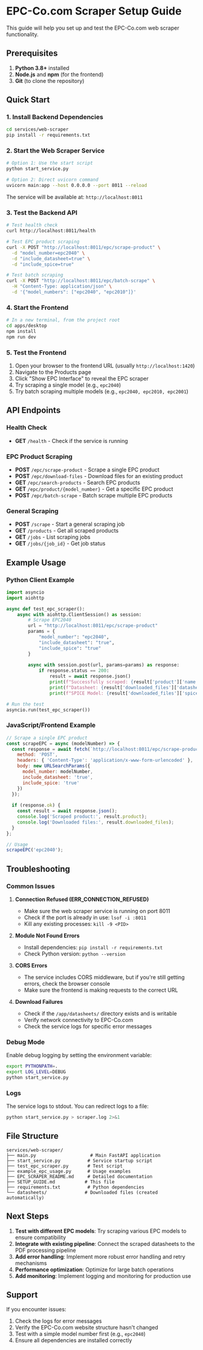 # EPC-Co.com Scraper Setup Guide

This guide will help you set up and test the EPC-Co.com web scraper functionality.

## Prerequisites

1. **Python 3.8+** installed
2. **Node.js** and **npm** (for the frontend)
3. **Git** (to clone the repository)

## Quick Start

### 1. Install Backend Dependencies

```bash
cd services/web-scraper
pip install -r requirements.txt
```

### 2. Start the Web Scraper Service

```bash
# Option 1: Use the start script
python start_service.py

# Option 2: Direct uvicorn command
uvicorn main:app --host 0.0.0.0 --port 8011 --reload
```

The service will be available at: `http://localhost:8011`

### 3. Test the Backend API

```bash
# Test health check
curl http://localhost:8011/health

# Test EPC product scraping
curl -X POST "http://localhost:8011/epc/scrape-product" \
  -d "model_number=epc2040" \
  -d "include_datasheet=true" \
  -d "include_spice=true"

# Test batch scraping
curl -X POST "http://localhost:8011/epc/batch-scrape" \
  -H "Content-Type: application/json" \
  -d '{"model_numbers": ["epc2040", "epc2010"]}'
```

### 4. Start the Frontend

```bash
# In a new terminal, from the project root
cd apps/desktop
npm install
npm run dev
```

### 5. Test the Frontend

1. Open your browser to the frontend URL (usually `http://localhost:1420`)
2. Navigate to the Products page
3. Click "Show EPC Interface" to reveal the EPC scraper
4. Try scraping a single model (e.g., `epc2040`)
5. Try batch scraping multiple models (e.g., `epc2040, epc2010, epc2001`)

## API Endpoints

### Health Check
- **GET** `/health` - Check if the service is running

### EPC Product Scraping
- **POST** `/epc/scrape-product` - Scrape a single EPC product
- **POST** `/epc/download-files` - Download files for an existing product
- **GET** `/epc/search-products` - Search EPC products
- **GET** `/epc/product/{model_number}` - Get a specific EPC product
- **POST** `/epc/batch-scrape` - Batch scrape multiple EPC products

### General Scraping
- **POST** `/scrape` - Start a general scraping job
- **GET** `/products` - Get all scraped products
- **GET** `/jobs` - List scraping jobs
- **GET** `/jobs/{job_id}` - Get job status

## Example Usage

### Python Client Example

```python
import asyncio
import aiohttp

async def test_epc_scraper():
    async with aiohttp.ClientSession() as session:
        # Scrape EPC2040
        url = "http://localhost:8011/epc/scrape-product"
        params = {
            "model_number": "epc2040",
            "include_datasheet": "true",
            "include_spice": "true"
        }
        
        async with session.post(url, params=params) as response:
            if response.status == 200:
                result = await response.json()
                print(f"Successfully scraped: {result['product']['name']}")
                print(f"Datasheet: {result['downloaded_files']['datasheet']}")
                print(f"SPICE Model: {result['downloaded_files']['spice_model']}")

# Run the test
asyncio.run(test_epc_scraper())
```

### JavaScript/Frontend Example

```javascript
// Scrape a single EPC product
const scrapeEPC = async (modelNumber) => {
  const response = await fetch(`http://localhost:8011/epc/scrape-product`, {
    method: 'POST',
    headers: { 'Content-Type': 'application/x-www-form-urlencoded' },
    body: new URLSearchParams({
      model_number: modelNumber,
      include_datasheet: 'true',
      include_spice: 'true'
    })
  });
  
  if (response.ok) {
    const result = await response.json();
    console.log('Scraped product:', result.product);
    console.log('Downloaded files:', result.downloaded_files);
  }
};

// Usage
scrapeEPC('epc2040');
```

## Troubleshooting

### Common Issues

1. **Connection Refused (ERR_CONNECTION_REFUSED)**
   - Make sure the web scraper service is running on port 8011
   - Check if the port is already in use: `lsof -i :8011`
   - Kill any existing processes: `kill -9 <PID>`

2. **Module Not Found Errors**
   - Install dependencies: `pip install -r requirements.txt`
   - Check Python version: `python --version`

3. **CORS Errors**
   - The service includes CORS middleware, but if you're still getting errors, check the browser console
   - Make sure the frontend is making requests to the correct URL

4. **Download Failures**
   - Check if the `/app/datasheets/` directory exists and is writable
   - Verify network connectivity to EPC-Co.com
   - Check the service logs for specific error messages

### Debug Mode

Enable debug logging by setting the environment variable:

```bash
export PYTHONPATH=.
export LOG_LEVEL=DEBUG
python start_service.py
```

### Logs

The service logs to stdout. You can redirect logs to a file:

```bash
python start_service.py > scraper.log 2>&1
```

## File Structure

```
services/web-scraper/
├── main.py                    # Main FastAPI application
├── start_service.py          # Service startup script
├── test_epc_scraper.py       # Test script
├── example_epc_usage.py      # Usage examples
├── EPC_SCRAPER_README.md     # Detailed documentation
├── SETUP_GUIDE.md           # This file
├── requirements.txt          # Python dependencies
└── datasheets/              # Downloaded files (created automatically)
```

## Next Steps

1. **Test with different EPC models**: Try scraping various EPC models to ensure compatibility
2. **Integrate with existing pipeline**: Connect the scraped datasheets to the PDF processing pipeline
3. **Add error handling**: Implement more robust error handling and retry mechanisms
4. **Performance optimization**: Optimize for large batch operations
5. **Add monitoring**: Implement logging and monitoring for production use

## Support

If you encounter issues:

1. Check the logs for error messages
2. Verify the EPC-Co.com website structure hasn't changed
3. Test with a simple model number first (e.g., `epc2040`)
4. Ensure all dependencies are installed correctly 